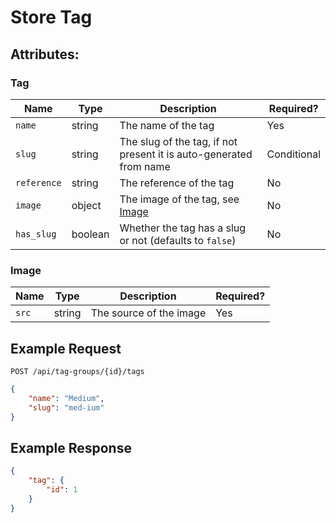 # Store Tag

## Attributes:

### Tag

| Name        | Type    | Description                                                        | Required?   |
|-------------|---------|--------------------------------------------------------------------|-------------|
| `name`      | string  | The name of the tag                                                | Yes         |
| `slug`      | string  | The slug of the tag, if not present it is auto-generated from name | Conditional |
| `reference` | string  | The reference of the tag                                           | No          |
| `image`     | object  | The image of the tag, see [Image](#image)                          | No          |
| `has_slug`  | boolean | Whether the tag has a slug or not (defaults to `false`)            | No          |

### Image

| Name  | Type   | Description             | Required? |
|-------|--------|-------------------------|-----------|
| `src` | string | The source of the image | Yes       |

## Example Request

```http request
POST /api/tag-groups/{id}/tags
```

```json lines
{
    "name": "Medium",
    "slug": "med-ium"
}
```

## Example Response

```json
{
    "tag": {
        "id": 1
    }
}
```

